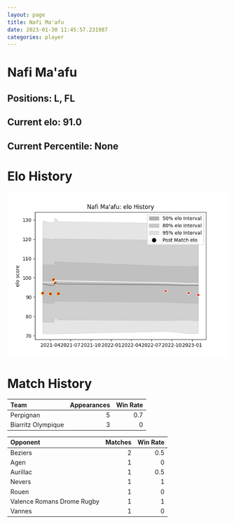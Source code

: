 ```yaml
---  
layout: page  
title: Nafi Ma'afu  
date: 2023-01-30 11:45:57.231987  
categories: player  
---
```

# Nafi Ma'afu

## Positions: L, FL

## Current elo: 91.0

## Current Percentile: None

# Elo History


![elo history](history_NafiMa'afu.png)
# Match History


| Team               |   Appearances |   Win Rate |
|:-------------------|--------------:|-----------:|
| Perpignan          |             5 |        0.7 |
| Biarritz Olympique |             3 |        0   |

| Opponent                   |   Matches |   Win Rate |
|:---------------------------|----------:|-----------:|
| Beziers                    |         2 |        0.5 |
| Agen                       |         1 |        0   |
| Aurillac                   |         1 |        0.5 |
| Nevers                     |         1 |        1   |
| Rouen                      |         1 |        0   |
| Valence Romans Drome Rugby |         1 |        1   |
| Vannes                     |         1 |        0   |